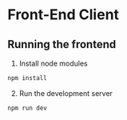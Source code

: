 # Front-End Client

## Running the frontend

1. Install node modules

```Bash
npm install
```

2. Run the development server

```Bash
npm run dev
```
